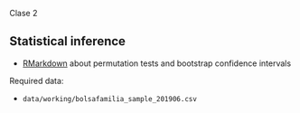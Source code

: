 
Clase 2

## Statistical inference

* [RMarkdown](inferencia.Rmd) about permutation tests and bootstrap confidence intervals

Required data:

* `data/working/bolsafamilia_sample_201906.csv`
